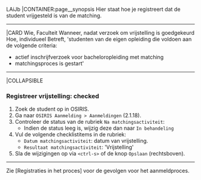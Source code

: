 LAiJb
|CONTAINER:page__synopsis
Hier staat hoe je registreert dat de student vrijgesteld is van de matching.
_____
|CARD
Wie, Faculteit
Wanneer, nadat verzoek om vrijstelling is goedgekeurd
Hoe, individueel
Betreft, 'studenten van de eigen opleiding die voldoen aan de volgende criteria:

-	actief inschrijfverzoek voor bacheloropleiding met matching
-	matchingsproces is gestart'
_____
|COLLAPSIBLE
### Registreer vrijstelling: checked
1. Zoek de student op in OSIRIS.
1. Ga naar `OSIRIS Aanmelding > Aanmeldingen` (2.1.18).
1. Controleer de status van de rubriek `Na matchingsactiviteit`:
    - Indien de status leeg is, wijzig deze dan naar `In behandeling`
1. Vul de volgende checklistitems in de rubriek:
    - `Datum matchingsactiviteit`: datum van vrijstelling.
    - `Resultaat matchingsactiviteit`: 'Vrijstelling'
1. Sla de wijzigingen op via `<ctrl-s>` of de knop `Opslaan` (rechtsboven).

-----

Zie [Registraties in het proces] voor de gevolgen voor het aanmeldproces.